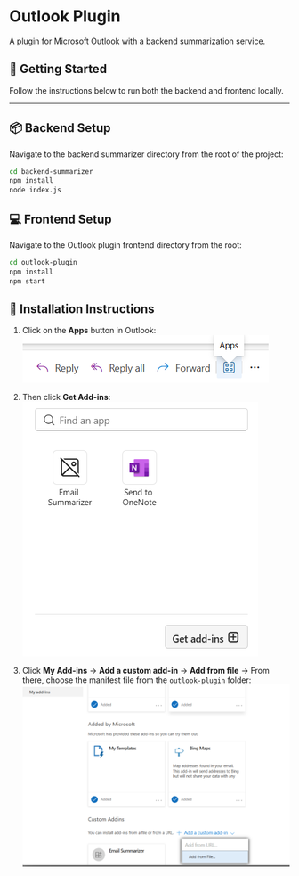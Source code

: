# Outlook Plugin

A plugin for Microsoft Outlook with a backend summarization service.

## 🚀 Getting Started

Follow the instructions below to run both the backend and frontend locally.

---

## 📦 Backend Setup

Navigate to the backend summarizer directory from the root of the project:

```bash
cd backend-summarizer
npm install
node index.js
```

## 💻 Frontend Setup

Navigate to the Outlook plugin frontend directory from the root:

```bash
cd outlook-plugin
npm install
npm start
```

## 🔧 Installation Instructions

1. Click on the **Apps** button in Outlook:
   ![Apps Button](./AssetDocs/image.png)

2. Then click **Get Add-ins**:
   ![Get Add-ins](./AssetDocs/image-1.png)

3. Click **My Add-ins** → **Add a custom add-in** → **Add from file** → From there, choose the manifest file from the `outlook-plugin` folder:
   ![Custom Add-in Installation](./AssetDocs/image-2.png)